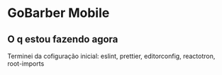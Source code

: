 # GoBarber Mobile

## O q estou fazendo agora

Terminei da cofiguração inicial: eslint, prettier, editorconfig, reactotron, root-imports
